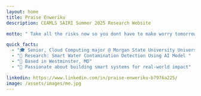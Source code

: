 ```yaml
---
layout: home
title: Praise Enweriku
description: CEAMLS SAIRI Summer 2025 Research Website 

motto: " Take all the risks now so you dont have to make worry tomorrow."

quick_facts:
  - "🎓 Senior, Cloud Computing major @ Morgan State University University"
  - "🔬 Research: Smart Water Contamination Detection Using AI Model "
  - "📍 Based in Westminster, MD"
  - "🚀 Passionate about building smart systems for real-world impact"

linkedin: https://www.linkedin.com/in/praise-enweriku-b7976a225/
image: /assets/images/me.jpg
---
```

